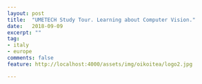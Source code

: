 ```yaml
---
layout: post
title:  "UMETECH Study Tour. Learning about Computer Vision."
date:   2018-09-09
excerpt: ""
tag:
- italy
- europe
comments: false
feature: http://localhost:4000/assets/img/oikoitea/logo2.jpg

---
```

